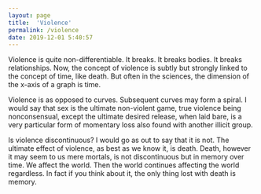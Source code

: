 ```yaml
---
layout: page
title:  'Violence'
permalink: /violence
date: 2019-12-01 5:40:57
---
```


Violence is quite non-differentiable. It breaks. It breaks bodies. It breaks relationships. Now, the concept of violence is subtly but strongly linked to the concept of time, like death. But often in the sciences, the dimension of the x-axis of a graph is time. 

Violence is as opposed to curves. Subsequent curves may form a spiral. I would say that sex is the ultimate non-violent game, true violence being nonconsensual, except the ultimate desired release, when laid bare, is a very particular form of momentary loss also found with another illicit group.

Is violence discontinuous? I would go as out to say that it is not. The ultimate effect of violence, as best as we know it, is death. Death, however it may seem to us mere mortals, is not discontinuous but in memory over time. We affect the world. Then the world continues affecting the world regardless. In fact if you think about it, the only thing lost with death is memory.

